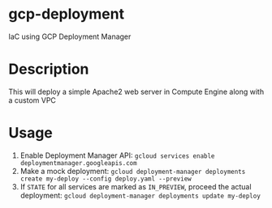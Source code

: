 # gcp-deployment
IaC using GCP Deployment Manager

# Description
This will deploy a simple Apache2 web server in Compute Engine along with a custom VPC

# Usage
1) Enable Deployment Manager API: `gcloud services enable deploymentmanager.googleapis.com`
3) Make a mock deployment: `gcloud deployment-manager deployments create my-deploy --config deploy.yaml --preview`
4) If `STATE` for all services are marked as `IN_PREVIEW`, proceed the actual deployment: `gcloud deployment-manager deployments update my-deploy`
